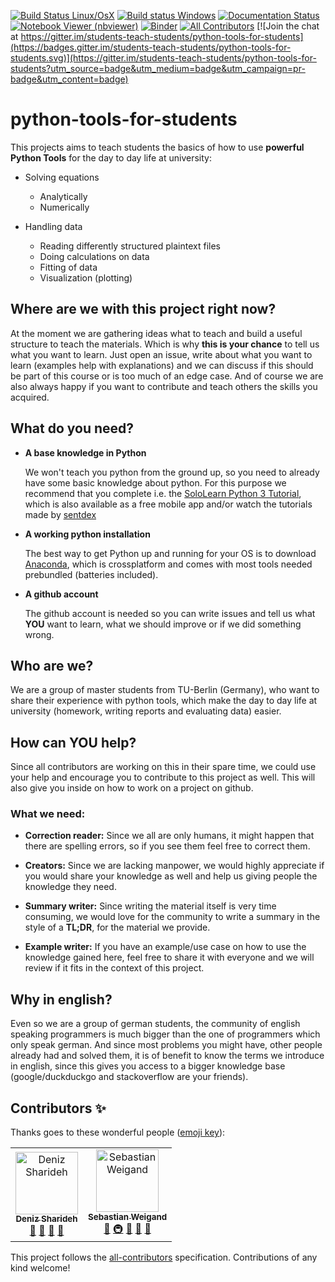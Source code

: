 [![Build Status Linux/OsX](https://api.travis-ci.org/students-teach-students/python-tools-for-students.svg?branch=master)](https://travis-ci.org/students-teach-students/python-tools-for-students)
[![Build status Windows](https://ci.appveyor.com/api/projects/status/58hq73cf6iv7xxdf/branch/master?svg=true)](https://ci.appveyor.com/project/s-weigand/python-tools-for-students-3ywm2/branch/master)
[![Documentation Status](https://readthedocs.org/projects/python-tools-for-students/badge/?version=latest)](https://python-tools-for-students.readthedocs.io/en/latest/?badge=latest)
[![Notebook Viewer (nbviewer)](https://raw.githubusercontent.com/jupyter/design/master/logos/Badges/nbviewer_badge.svg?sanitize=true)](https://nbviewer.jupyter.org/github/students-teach-students/python-tools-for-students/tree/master/material/)
[![Binder](https://static.mybinder.org/badge_logo.svg)](https://mybinder.org/v2/gh/students-teach-students/python-tools-for-students/master?urlpath=lab/tree/material)
[![All Contributors](https://img.shields.io/badge/all_contributors-2-orange.svg?style=flat-square)](#contributors) [![Join the chat at https://gitter.im/students-teach-students/python-tools-for-students](https://badges.gitter.im/students-teach-students/python-tools-for-students.svg)](https://gitter.im/students-teach-students/python-tools-for-students?utm_source=badge&utm_medium=badge&utm_campaign=pr-badge&utm_content=badge)

# python-tools-for-students

This projects aims to teach students the basics of how to use
**powerful Python Tools** for the day to day life at university:

- Solving equations

  - Analytically
  - Numerically

- Handling data

  - Reading differently structured plaintext files
  - Doing calculations on data
  - Fitting of data
  - Visualization (plotting)

## Where are we with this project right now?

At the moment we are gathering ideas what to teach and build a useful
structure to teach the materials. Which is why **this is your chance**
to tell us what you want to learn. Just open an issue, write about what you want to learn
(examples help with explanations) and we can discuss
if this should be part of this course or is too much of an edge case.
And of course we are also always happy if you want to contribute and teach others the skills
you acquired.

## What do you need?

- **A base knowledge in Python**

  We won't teach you python from the ground up, so you need to already have some basic knowledge about python.
  For this purpose we recommend that you complete i.e. the
  [SoloLearn Python 3 Tutorial](https://www.sololearn.com/Course/Python/),
  which is also available as a free mobile app and/or watch the tutorials made by
  [sentdex](https://www.youtube.com/watch?v=eXBD2bB9-RA&list=PLQVvvaa0QuDeAams7fkdcwOGBpGdHpXln)

- **A working python installation**

  The best way to get Python up and running for your OS is to download
  [Anaconda](https://www.anaconda.com/distribution/), which is crossplatform and
  comes with most tools needed prebundled (batteries included).

- **A github account**

  The github account is needed so you can write issues and tell us what **YOU** want to learn,
  what we should improve or if we did something wrong.

## Who are we?

We are a group of master students from TU-Berlin (Germany),
who want to share their experience with python tools,
which make the day to day life at university
(homework, writing reports and evaluating data) easier.

## How can YOU help?

Since all contributors are working on this in their spare time, we could use your help and encourage you to contribute to this project as well.
This will also give you inside on how to work on a project on github.

### What we need:

- **Correction reader:** Since we all are only humans, it might happen that there are spelling errors, so if you see them feel free to correct them.

- **Creators:** Since we are lacking manpower, we would highly appreciate if you would share your knowledge as well and help us giving people the knowledge they need.

- **Summary writer:** Since writing the material itself is very time consuming, we would love for the community to write a summary in the style of a **TL;DR**, for the material we provide.

- **Example writer:** If you have an example/use case on how to use the knowledge gained here, feel free to share it with everyone and we will review if it fits in the context of this project.

## Why in english?

Even so we are a group of german students, the community of english speaking programmers
is much bigger than the one of programmers which only speak german.
And since most problems you might have, other people already had and solved them, it is of benefit
to know the terms we introduce in english, since this gives you access to a bigger knowledge base
(google/duckduckgo and stackoverflow are your friends).

## Contributors ✨

Thanks goes to these wonderful people ([emoji key](https://allcontributors.org/docs/en/emoji-key)):

<!-- ALL-CONTRIBUTORS-LIST:START - Do not remove or modify this section -->
<!-- prettier-ignore -->
<table>
  <tr>
    <td align="center"><a href="https://github.com/redbluee"><img src="https://avatars3.githubusercontent.com/u/43533494?v=4" width="100px;" alt="Deniz Sharideh"/><br /><sub><b>Deniz Sharideh</b></sub></a><br /><a href="#review-redbluee" title="Reviewed Pull Requests">👀</a> <a href="#ideas-redbluee" title="Ideas, Planning, & Feedback">🤔</a> <a href="#projectManagement-redbluee" title="Project Management">📆</a> <a href="#maintenance-redbluee" title="Maintenance">🚧</a></td>
    <td align="center"><a href="https://github.com/s-weigand"><img src="https://avatars2.githubusercontent.com/u/9513634?v=4" width="100px;" alt="Sebastian Weigand"/><br /><sub><b>Sebastian Weigand</b></sub></a><br /><a href="https://github.com/students-teach-students/python-tools-for-students/commits?author=s-weigand" title="Documentation">📖</a> <a href="#infra-s-weigand" title="Infrastructure (Hosting, Build-Tools, etc)">🚇</a> <a href="#maintenance-s-weigand" title="Maintenance">🚧</a> <a href="#ideas-s-weigand" title="Ideas, Planning, & Feedback">🤔</a> <a href="#projectManagement-s-weigand" title="Project Management">📆</a></td>
  </tr>
</table>

<!-- ALL-CONTRIBUTORS-LIST:END -->

This project follows the [all-contributors](https://github.com/all-contributors/all-contributors) specification. Contributions of any kind welcome!
